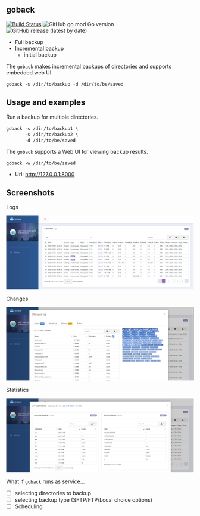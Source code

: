 goback
------

[![Build Status](https://travis-ci.org/devplayg/goback.svg?branch=master)](https://travis-ci.org/devplayg/goback)
![GitHub go.mod Go version](https://img.shields.io/github/go-mod/go-version/devplayg/goback?color=439DB1)
![GitHub release (latest by date)](https://img.shields.io/github/v/release/devplayg/goback)


- Full backup
- Incremental backup
    - initial backup


The `goback` makes incremental backups of directories and supports embedded web UI.

    goback -s /dir/to/backup -d /dir/to/be/saved
    
Usage and examples
-------------------    
    
Run a backup for multiple directories.

    goback -s /dir/to/backup1 \
           -s /dir/to/backup2 \
           -d /dir/to/be/saved

The `goback` supports a Web UI for viewing backup results.

    goback -w /dir/to/be/saved

* Url: http://127.0.0.1:8000    


Screenshots
------------

Logs

![logs](img/goback-log.png)

Changes

![changes](img/goback-changes.png)

Statistics

![changes](img/goback-stats.png)


What if `goback` runs as service...

- [ ] selecting directories to backup
- [ ] selecting backup type (SFTP/FTP/Local choice options)
- [ ] Scheduling